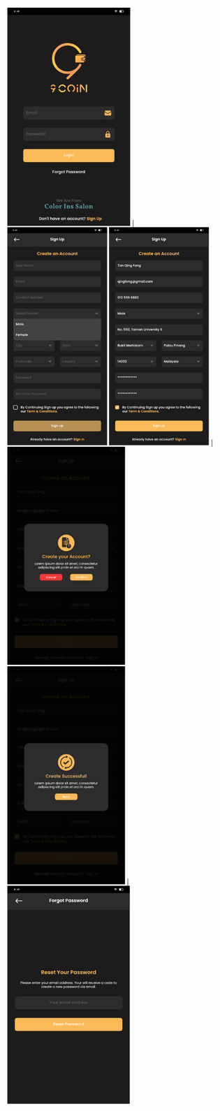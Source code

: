 
<img src="layout/1.%20login.jpg" height="500"> | <img src="layout/2.%20sign-up-1.jpg" height="500">
<img src="layout/2.%20sign-up-2.jpg" height="500"> | <img src="layout/2.%20sign-up-3.jpg" height="500">
<img src="layout/2.%20sign-up-4.jpg" height="500"> | <img src="layout/3.%20forgot-password-1.jpg" height="500">
